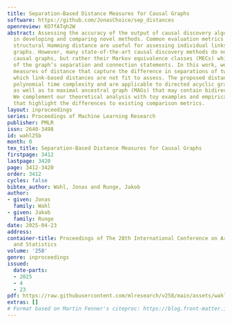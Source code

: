 ```yaml
---
title: Separation-Based Distance Measures for Causal Graphs
software: https://github.com/JonasChoice/sep_distances
openreview: KO7fATqh2W
abstract: Assessing the accuracy of the output of causal discovery algorithms is crucial
  in developing and comparing novel methods. Common evaluation metrics such as the
  structural Hamming distance are useful for assessing individual links of causal
  graphs. However, many state-of-the-art causal discovery methods do not output single
  causal graphs, but rather their Markov equivalence classes (MECs) which encode all
  of the graph’s separation and connection statements. In this work, we propose additional
  measures of distance that capture the difference in separations of two causal graphs
  which link-based distances are not fit to assess. The proposed distances have low
  polynomial time complexity and are applicable to directed acyclic graphs (DAGs)
  as well as to maximal ancestral graph (MAGs) that may contain bidirected edges.
  We complement our theoretical analysis with toy examples and empirical experiments
  that highlight the differences to existing comparison metrics.
layout: inproceedings
series: Proceedings of Machine Learning Research
publisher: PMLR
issn: 2640-3498
id: wahl25b
month: 0
tex_title: Separation-Based Distance Measures for Causal Graphs
firstpage: 3412
lastpage: 3420
page: 3412-3420
order: 3412
cycles: false
bibtex_author: Wahl, Jonas and Runge, Jakob
author:
- given: Jonas
  family: Wahl
- given: Jakob
  family: Runge
date: 2025-04-23
address:
container-title: Proceedings of The 28th International Conference on Artificial Intelligence
  and Statistics
volume: '258'
genre: inproceedings
issued:
  date-parts:
  - 2025
  - 4
  - 23
pdf: https://raw.githubusercontent.com/mlresearch/v258/main/assets/wahl25b/wahl25b.pdf
extras: []
# Format based on Martin Fenner's citeproc: https://blog.front-matter.io/posts/citeproc-yaml-for-bibliographies/
---
```

